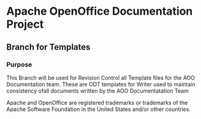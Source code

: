 # Apache OpenOffice Documentation Project

## Branch for  Templates

### Purpose

This Branch will be used for Revision Control all Template files for the AOO Documentation team. These are ODT templates for Writer used to maintain consistency ofall documents written by the AOO Documentatation Team

Apache and OpenOffice are registered trademarks or trademarks of the Apache Software Foundation in the United States and/or other countries.
